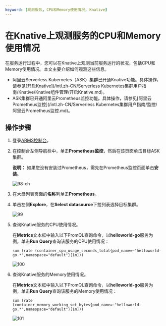 ```yaml
---
keyword: [观测服务, CPU和Memory使用情况, Knative]
---
```


# 在Knative上观测服务的CPU和Memory使用情况

在服务运行过程中，您可以在Knative上观测当前服务运行的状况，包括CPU和Memory使用情况。本文主要介绍如何观测这些信息。

-   阿里云Serverless Kubernetes（ASK）集群已开通Knative功能。具体操作，请参见[开启Knative](/intl.zh-CN/Serverless Kubernetes集群用户指南/Knative/Knative组件管理/开启Knative.md)。
-   ASK集群已开通阿里云Prometheus监控功能。具体操作，请参见[阿里云Prometheus监控](/intl.zh-CN/Serverless Kubernetes集群用户指南/监控/阿里云Prometheus监控.md)。

## 操作步骤

1.  登录[ARMS控制台](https://arms-ap-southeast-1.console.aliyun.com/#/home)。

2.  在控制台左侧导航栏中，单击**Prometheus监控**，然后在该页面单击目标ASK集群。

    **说明：** 如果您没有安装过Prometheus，需先在Prometheus监控页面单击**安装**。

    ![98-ch](https://static-aliyun-doc.oss-accelerate.aliyuncs.com/assets/img/zh-CN/8152139061/p207447.png)

3.  在大盘列表页面的**名称**列单击**Prometheus**。

4.  单击左侧**Explore**，在**Select datasource**下拉列表选择目标集群。

    ![99](https://static-aliyun-doc.oss-accelerate.aliyuncs.com/assets/img/zh-CN/8152139061/p207728.png)

5.  查询Knative服务的CPU使用情况。

    在**Metrics**文本框中输入以下PromQL查询命令，以**helloworld-go**服务为例，单击**Run Query**查询该服务的CPU使用情况：

    ```
    sum (rate (container_cpu_usage_seconds_total{pod_name=~"helloworld-go.*",namespace="default"}[1m])) 
    ```

    ![100](https://static-aliyun-doc.oss-accelerate.aliyuncs.com/assets/img/zh-CN/8152139061/p207740.png)

6.  查询Knative服务的Memory使用情况。

    在**Metrics**文本框中输入以下PromQL查询命令，以**helloworld-go**服务为例，单击**Run Query**查询该服务的Memory使用情况：

    ```
    sum (rate (container_memory_working_set_bytes{pod_name=~"helloworld-go.*",namespace="default"}[1m])) 
    ```

    ![101](https://static-aliyun-doc.oss-accelerate.aliyuncs.com/assets/img/zh-CN/8152139061/p207742.png)


